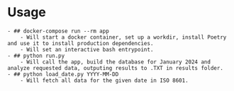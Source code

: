# Usage
	- ## docker-compose run --rm app
		- Will start a docker container, set up a workdir, install Poetry and use it to install production dependencies.
		- Will set an interactive bash entrypoint.
	- ## python run.py
		- Will call the app, build the database for January 2024 and analyze requested data, outputing results to .TXT in results folder.
	- ## python load_date.py YYYY-MM-DD
		- Will fetch all data for the given date in ISO 8601.